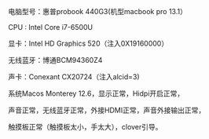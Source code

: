电脑型号：惠普probook 440G3(机型macbook pro 13.1）

CPU : Intel Core i7-6500U

显卡：Intel HD Graphics 520（注入0X19160000）

无线蓝牙：博通BCM94360Z4

声卡：Conexant CX20724（注入alcid=3)

系统Macos Monterey 12.6，显示正常，Hidpi开启正常，

声音正常，无线蓝牙正常，外接HDMI正常，声音外接输出正常，

触摸板正常（触摸板太小，手太大），clover引导。
